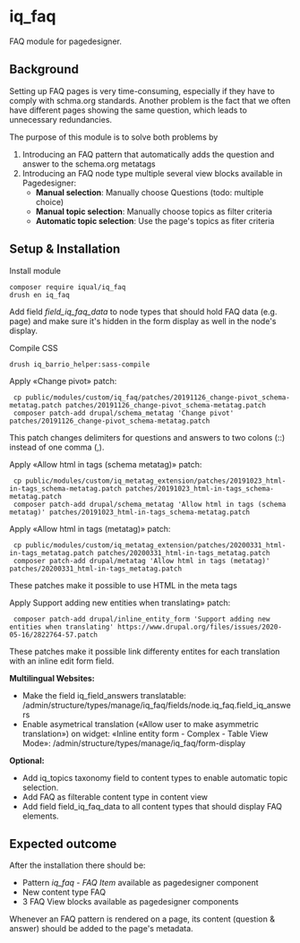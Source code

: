 # iq_faq


FAQ module for pagedesigner.


## Background
Setting up FAQ pages is very time-consuming, especially if they have to comply with schma.org standards. Another problem is the fact that we often have different pages showing the same question, which leads to unnecessary redundancies.

The purpose of this module is to solve both problems by
1. Introducing an FAQ pattern that automatically adds the question and answer to the schema.org metatags
2. Introducing an FAQ node type multiple several view blocks available in Pagedesigner:
	- **Manual selection**: Manually choose Questions (todo: multiple choice)
	- **Manual topic selection**: Manually choose topics as filter criteria
	- **Automatic topic selection**: Use the page's topics as fiter criteria

## Setup & Installation
Install module

    composer require iqual/iq_faq
    drush en iq_faq

Add field *field_iq_faq_data* to node types that should hold FAQ data (e.g. page) and make sure it's hidden in the form display as well in the node's display.



Compile CSS

    drush iq_barrio_helper:sass-compile


Apply «Change pivot» patch:

     cp public/modules/custom/iq_faq/patches/20191126_change-pivot_schema-metatag.patch patches/20191126_change-pivot_schema-metatag.patch
     composer patch-add drupal/schema_metatag 'Change pivot' patches/20191126_change-pivot_schema-metatag.patch

This patch changes delimiters for questions and answers to two colons (::) instead of one comma (,).



Apply «Allow html in tags (schema metatag)» patch:

     cp public/modules/custom/iq_metatag_extension/patches/20191023_html-in-tags_schema-metatag.patch patches/20191023_html-in-tags_schema-metatag.patch
     composer patch-add drupal/schema_metatag 'Allow html in tags (schema metatag)' patches/20191023_html-in-tags_schema-metatag.patch

Apply «Allow html in tags (metatag)» patch:

     cp public/modules/custom/iq_metatag_extension/patches/20200331_html-in-tags_metatag.patch patches/20200331_html-in-tags_metatag.patch
     composer patch-add drupal/metatag 'Allow html in tags (metatag)' patches/20200331_html-in-tags_metatag.patch

These patches make it possible to use HTML in the meta tags

Apply Support adding new entities when translating» patch:

     composer patch-add drupal/inline_entity_form 'Support adding new entities when translating' https://www.drupal.org/files/issues/2020-05-16/2822764-57.patch

These patches make it possible link differenty entites for each translation with an inline edit form field.

**Multilingual Websites:**
- Make the field iq_field_answers translatable: /admin/structure/types/manage/iq_faq/fields/node.iq_faq.field_iq_answers
- Enable asymetrical translation («Allow user to make asymmetric translation») on widget: «Inline entity form - Complex - Table View Mode»: /admin/structure/types/manage/iq_faq/form-display

**Optional:**
- Add iq_topics taxonomy field to content types to enable automatic topic selection.
- Add FAQ as filterable content type in content view
- Add field field_iq_faq_data to all content types that should display FAQ elements.


## Expected outcome

After the installation there should be:

- Pattern *iq_faq - FAQ Item* available as pagedesigner component
- New content type FAQ
- 3 FAQ View blocks available as pagedesigner components

Whenever an FAQ pattern is rendered on a page, its content (question & answer) should be added to the page's metadata.
